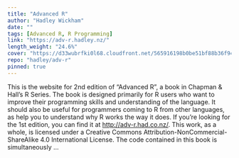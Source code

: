 ```yaml
---
title: "Advanced R"
author: "Hadley Wickham"
date: ""
tags: [Advanced R, R Programming]
link: "https://adv-r.hadley.nz/"
length_weight: "24.6%"
cover: "https://d33wubrfki0l68.cloudfront.net/565916198b0be51bf88b36f94b80c7ea67cafe7c/7f70b/cover.png"
repo: "hadley/adv-r"
pinned: true
---
```


This is the website for 2nd edition of “Advanced R”, a book in Chapman & Hall’s R Series. The book is designed primarily for R users who want to improve their programming skills and understanding of the language. It should also be useful for programmers coming to R from other languages, as help you to understand why R works the way it does. If you’re looking for the 1st edition, you can find it at http://adv-r.had.co.nz/. This work, as a whole, is licensed under a Creative Commons Attribution-NonCommercial-ShareAlike 4.0 International License. The code contained in this book is simultaneously  ...
